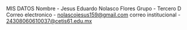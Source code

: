 MIS DATOS
Nombre - Jesus Eduardo Nolasco Flores
Grupo - Tercero D
Correo electronico - nolascojesus159@gmail.com
correo institucional - 24308060610037@cetis61.edu.mx
